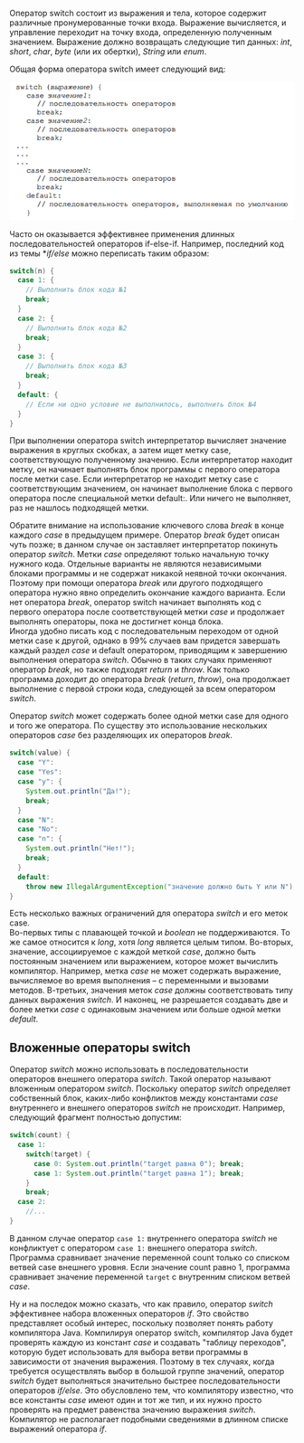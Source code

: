 Оператор switch состоит из выражения и тела, которое содержит различные пронумерованные точки входа. Выражение вычисляется, и управление переходит на точку входа, определенную полученным значением. Выражение должно возвращать следующие тип данных: *int*, *short*, *char*, *byte* (или их обертки), *String* или *enum*.

Общая форма оператора switch имеет следующий вид:

![рис. 6-3](assets/6-3.png)

Часто он оказывается эффективнее применения длинных последовательностей операторов if-else-if. Например, последний код из темы **if/else* можно переписать таким образом:
```java
switch(n) {
  case 1: {
    // Выполнить блок кода №1
    break;
  }
  case 2: {
    // Выполнить блок кода №2
    break;
  }
  case 3: {
    // Выполнить блок кода №3
    break;
  }
  default: {
    // Если ни одно условие не выполнилось, выполнить блок №4
  }
}
```
При выполнении оператора switch интерпретатор вычисляет значение выражения в круглых скобках, а затем ищет метку case, соответствующую полученному значению. Если интерпретатор находит метку, он начинает выполнять блок программы с первого оператора после метки case. Если интерпретатор не находит метку case с соответствующим значением, он начинает выполнение блока с первого оператора после специальной метки default:. Или ничего не выполняет, раз не нашлось подходящей метки.

Обратите внимание на использование ключевого слова *break* в конце каждого *case* в предыдущем примере. Оператор *break* будет описан чуть позже; в данном случае он заставляет интерпретатор покинуть оператор *switch*. Метки *case* определяют только начальную точку нужного кода. Отдельные варианты не являются независимыми блоками программы и не содержат никакой неявной точки окончания. Поэтому при помощи оператора *break* или другого подходящего оператора нужно явно определить окончание каждого варианта. Если нет оператора *break*, оператор switch начинает выполнять код с первого оператора после соответствующей метки *case* и продолжает выполнять операторы, пока не достигнет конца блока.  
Иногда удобно писать код с последовательным переходом от одной метки case к другой, однако в 99% случаев вам придется завершать каждый раздел *case* и default оператором, приводящим к завершению выполнения оператора *switch*. Обычно в таких случаях применяют оператор *break*, но также подходят *return* и *throw*. Как только программа доходит до оператора *break* (*return*, *throw*), она продолжает выполнение с первой строки кода, следующей за всем оператором *switch*.

Оператор *switch* может содержать более одной метки case для одного и того же оператора. По существу это использование нескольких операторов *case* без разделяющих их операторов *break*.
```java
switch(value) {
  case "Y":
  case "Yes":
  case "y": {
    System.out.println("Да!");
    break;
  }
  case "N":
  case "No":
  case "n": {
    System.out.println("Нет!");
    break;
  }
  default: 
    throw new IllegalArgumentException("значение должно быть Y или N");
}
```
Есть несколько важных ограничений для оператора *switch* и его меток case.  
Во-первых типы с плавающей точкой и *boolean* не поддерживаются. То же самое относится к *long*, хотя *long* является целым типом. Во-вторых, значение, ассоциируемое с каждой меткой *case*, должно быть постоянным значением или выражением, которое может вычислить компилятор. Например, метка *case* не может содержать выражение, вычисляемое во время выполнения – с переменными и вызовами методов. В-третьих, значения меток *case* должны соответствовать типу данных выражения *switch*. И наконец, не разрешается создавать две и более метки *case* с одинаковым значением или больше одной метки *default*.

## Вложенные операторы switch
Оператор *switch* можно использовать в последовательности операторов внешнего оператора *switch*. Такой оператор называют вложенным оператором *switch*. Поскольку оператор *switch* определяет собственный блок, каких-либо конфликтов между константами *case* внутреннего и внешнего операторов *switch* не происходит. Например, следующий фрагмент полностью допустим:
```java
switch(count) {
  case 1: 
    switch(target) {
      case 0: System.out.println("target равна 0"); break;
      case 1: System.out.println("target равна 1"); break;
    }
    break;
  case 2: 
    //...
}
```
В данном случае оператор ```case 1:``` внутреннего оператора *switch* не конфликтует с оператором ```case 1:``` внешнего оператора *switch*. Программа сравнивает значение переменной count только со списком ветвей case внешнего уровня. Если значение count равно 1, программа сравнивает значение переменной ```target``` c внутренним списком ветвей *case*.

Ну и на последок можно сказать, что как правило, оператор *switch* эффективнее набора вложенных операторов *if*. Это свойство представляет особый интерес, поскольку позволяет понять работу компилятора Java. Компилируя оператор switch, компилятор Java будет проверять каждую из констант *case* и создавать "таблицу переходов", которую будет использовать для выбора ветви программы в зависимости от значения выражения. Поэтому в тех случаях, когда требуется осуществлять выбор в большой группе значений, оператор *switch* будет выполняться значительно быстрее последовательности операторов *if/else*. Это обусловлено тем, что компилятору известно, что все константы *case* имеют один и тот же тип, и их нужно просто проверять на предмет равенства значению выражения *switch*. Компилятор не располагает подобными сведениями в длинном списке выражений оператора *if*.
